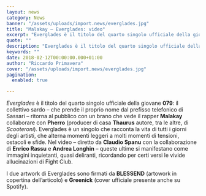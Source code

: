 ```yaml
---
layout: news
category: News
banner: "/assets/uploads/import.news/everglades.jpg"
title: "Malakay – Everglades: video"
excerpt: "Everglades è il titolo del quarto singolo ufficiale della giovane 079: il collettivo sardo – che prende il proprio nome dal prefisso telefonico di Sassari – ritorna al pubblico con un brano che vede il rapper Malakay collaborare con Pherro (producer di casa Thaurus autore, tra le altre, di Scooteroni). Everglades è un singolo che racconta [&hellip"
quote: ""
description: "Everglades è il titolo del quarto singolo ufficiale della giovane 079: il collettivo sardo – che prende il proprio nome dal prefisso telefonico di Sassari – ritorna al pubblico con un brano che vede il rapper Malakay collaborare con Pherro (producer di casa Thaurus autore, tra le altre, di Scooteroni). Everglades è un singolo che racconta [&hellip"
keywords: ""
date: 2018-02-12T00:00:00.000+01:00
author: "Riccardo Primavera"
cover: "/assets/uploads/import.news/everglades.jpg"
pagination:
  enabled: true

---
```


_Everglades_ è il titolo del quarto singolo ufficiale della giovane **079**: il collettivo sardo – che prende il proprio nome dal prefisso telefonico di Sassari – ritorna al pubblico con un brano che vede il rapper **Malakay** collaborare con **Pherro** (producer di casa **Thaurus** autore, tra le altre, di _Scooteroni_). Everglades è un singolo che racconta la vita di tutti i giorni degli artisti, che alterna momenti leggeri a molti momenti di tensioni, ostacoli e sfide. Nel video – diretto da **Claudio Spanu** con la collaborazione di **Enrico Rassu** e **Andrea Longhin** – queste ultime si manifestano come immagini inquietanti, quasi deliranti, ricordando per certi versi le vivide allucinazioni di Fight Club.

I due artwork di Everglades sono firmati da **BLESSEND** (artowork in copertina dell’articolo) e **Greenick** (cover ufficiale presente anche su Spotify).